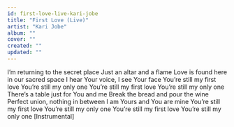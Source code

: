 ```yaml
---
id: first-love-live-kari-jobe
title: "First Love (Live)"
artist: "Kari Jobe"
album: ""
cover: ""
created: ""
updated: ""
---
```


I’m returning to the secret place
Just an altar and a flame
Love is found here in our sacred space
I hear Your voice, I see Your face
You’re still my first love
You’re still my only one
You’re still my first love
You’re still my only one
There’s a table just for You and me
Break the bread and pour the wine
Perfect union, nothing in between
I am Yours and You are mine
You’re still my first love
You’re still my only one
You’re still my first love
You’rе still my only one
[Instrumental]